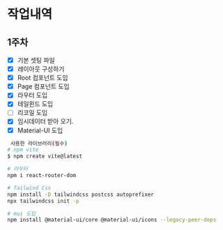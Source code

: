# 작업내역

## 1주차

- [x] 기본 셋팅 파일
- [x] 레이아웃 구성하기
- [x] Root 컴포넌트 도입
- [x] Page 컴포넌트 도입
- [x] 라우터 도입
- [x] 테일윈드 도입
- [ ] 리코일 도입
- [x] 임시데이터 받아 오기.
- [x] Material-UI 도입
```bash
 사용한 라이브러리(필수)
# npm vite
$ npm create vite@latest

# 라우터
npm i react-router-dom

# Tailwind Css
npm install -D tailwindcss postcss autoprefixer
npx tailwindcss init -p

# mui 도입
npm install @material-ui/core @material-ui/icons --legacy-peer-deps
```
